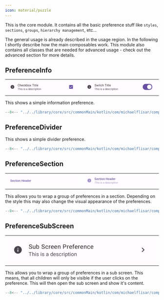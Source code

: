 ```yaml
---
icon: material/puzzle
---
```


This is the core module. It contains all the basic preference stuff like `styles`, `sections`, `groups`, `hierarchy management`, etc...

The general usage is already described in the usage region. In the following I shortly describe how the main composables work. This module also contains all classes that are needed for advanced usage - check out the advanced section for more details.

## PreferenceInfo

|                                              |                                                  |
|----------------------------------------------|--------------------------------------------------|
| ![Screenshot](../screenshots/previews/bool1.jpg) | ![Screenshot](../screenshots/previews/bool2.jpg) |

This shows a simple information preference.

```kotlin
--8<-- "../../library/core/src/commonMain/kotlin/com/michaelflisar/composepreferences/core/PreferenceInfo.kt:constructor"
```

## PreferenceDivider

This shows a simple divider preference.

```kotlin
--8<-- "../../library/core/src/commonMain/kotlin/com/michaelflisar/composepreferences/core/PreferenceDivider.kt:constructor"
```

## PreferenceSection

|                                                     |                                                     |
|-----------------------------------------------------|-----------------------------------------------------|
| ![Screenshot](../screenshots/previews/section1.jpg) | ![Screenshot](../screenshots/previews/section2.jpg) |

This allows you to wrap a group of preferences in a section. Depending on the style this may also change the visual appearance of the preferences.

```kotlin
--8<-- "../../library/core/src/commonMain/kotlin/com/michaelflisar/composepreferences/core/PreferenceSection.kt:constructor"
```

## PreferenceSubScreen

|                                                       |
|-------------------------------------------------------|
| ![Screenshot](../screenshots/previews/subscreen1.jpg) |

This allows you to wrap a group of preferences in a sub screen. This means, that all children will only be visible if the user clicks on the preference. This will then open the sub screen and show it's content.

```kotlin
--8<-- "../../library/core/src/commonMain/kotlin/com/michaelflisar/composepreferences/core/PreferenceSubScreen.kt:constructor"
```




